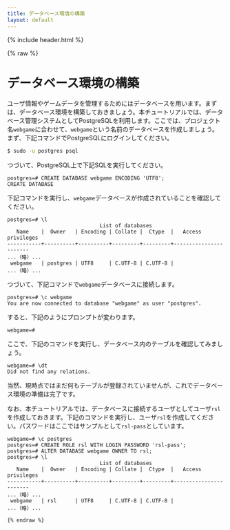 ```yaml
---
title: データベース環境の構築
layout: default
---
```


{% include header.html %}

{% raw %}

# データベース環境の構築

ユーザ情報やゲームデータを管理するためにはデータベースを用います。まずは、データベース環境を構築しておきましょう。本チュートリアルでは、データベース管理システムとしてPostgreSQLを利用します。ここでは、プロジェクト名`webgame`に合わせて、`webgame`という名前のデータベースを作成しましょう。まず、下記コマンドでPostgreSQLにログインしてください。

```bash
$ sudo -u postgres psql
```

つづいて、PostgreSQL上で下記SQLを実行してください。

```pgsql
postgres=# CREATE DATABASE webgame ENCODING 'UTF8';
CREATE DATABASE
```

下記コマンドを実行し、`webgame`データベースが作成されていることを確認してください。

```pgsql
postgres=# \l
                              List of databases
   Name    |  Owner   | Encoding | Collate |  Ctype  |   Access privileges
-----------+----------+----------+---------+---------+-----------------------
...（略）...
 webgame   | postgres | UTF8     | C.UTF-8 | C.UTF-8 |
...（略）...
```

つづいて、下記コマンドで`webgame`データベースに接続します。

```pgsql
postgres=# \c webgame
You are now connected to database "webgame" as user "postgres".
```

すると、下記のようにプロンプトが変わります。

```pgsql
webgame=#
```

ここで、下記のコマンドを実行し、データベース内のテーブルを確認してみましょう。

```pgsql
webgame=# \dt
Did not find any relations.
```

当然、現時点ではまだ何もテーブルが登録されていませんが、これでデータベース環境の準備は完了です。

なお、本チュートリアルでは、データベースに接続するユーザとしてユーザ`rsl`を作成しておきます。下記のコマンドを実行し、ユーザ`rsl`を作成してください。パスワードはここではサンプルとして`rsl-pass`としています。

```pgsq\c
webgame=# \c postgres
postgres=# CREATE ROLE rsl WITH LOGIN PASSWORD 'rsl-pass';
postgres=# ALTER DATABASE webgame OWNER TO rsl;
postgres=# \l
                              List of databases
   Name    |  Owner   | Encoding | Collate |  Ctype  |   Access privileges
-----------+----------+----------+---------+---------+-----------------------
...（略）...
 webgame   | rsl      | UTF8     | C.UTF-8 | C.UTF-8 |
...（略）...

{% endraw %}
